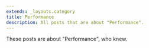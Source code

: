 ```yaml
---
extends: _layouts.category
title: Performance
description: All posts that are about "Performance".
---
```

          
These posts are about "Performance", who knew.
          